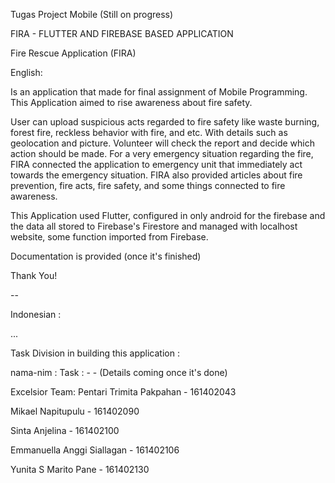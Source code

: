Tugas Project Mobile (Still on progress)

FIRA - FLUTTER AND FIREBASE BASED APPLICATION

Fire Rescue Application (FIRA)

English:

Is an application that made for final assignment of Mobile Programming. This Application aimed to rise awareness about fire safety. 

User can upload suspicious acts regarded to fire safety like waste burning, forest fire, reckless behavior with fire, and etc. With details such as geolocation and picture. Volunteer will check the report and decide which action should be made.
For a very emergency situation regarding the fire, FIRA connected the application to emergency unit that immediately act towards the emergency situation.
FIRA also provided articles about fire prevention, fire acts, fire safety, and some things connected to fire awareness.

This Application used Flutter, configured in only android for the firebase and the data all stored to Firebase's Firestore and managed with localhost website, some function imported from Firebase.

Documentation is provided (once it's finished)

Thank You!

--

Indonesian :

...

Task Division in building this application :

nama-nim :
Task : -
       -
(Details coming once it's done)



Excelsior Team:
Pentari Trimita Pakpahan - 161402043

Mikael Napitupulu - 161402090

Sinta Anjelina - 161402100 

Emmanuella Anggi Siallagan - 161402106 

Yunita S Marito Pane - 161402130 
